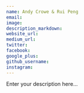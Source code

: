 ```yaml
---
name: Andy Crowe & Rui Peng
email:
image:
description_markdown:
website_url:
medium_url:
twitter:
facebook:
google_plus:
github_username:
instagram:
---
```


Enter your description here...
